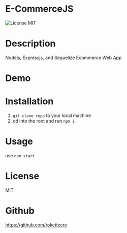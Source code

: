 # E-CommerceJS
![License MIT](https://img.shields.io/badge/License-MIT-blue.svg)

# Description
Nodejs, Expressjs, and Sequelize Ecommerce Web App

# Demo

# Installation
1.  `git clone repo` to your local machine
2.  cd into the root and run `npm i`

# Usage
use `npm start`

# License
MIT

# Github
https://github.com/roketteere
